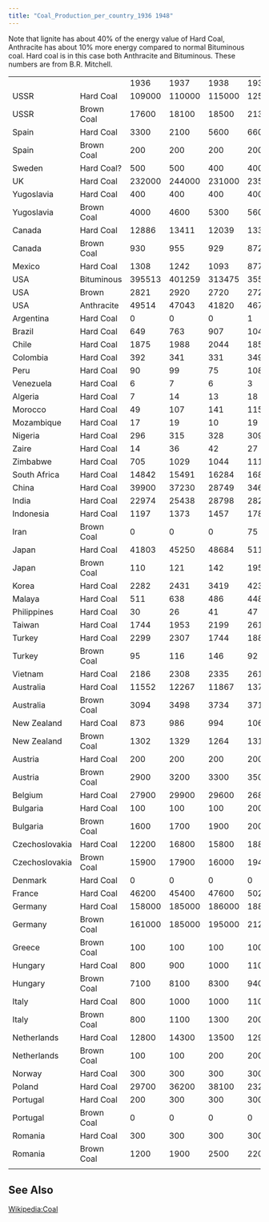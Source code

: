 ```yaml
---
title: "Coal_Production_per_country_1936 1948"
---
```


Note that lignite has about 40% of the energy value of Hard Coal,
Anthracite has about 10% more energy compared to normal Bituminous coal.
Hard coal is in this case both Anthracite and Bituminous. These numbers
are from B.R. Mitchell.

|                |            |        |        |        |        |        |        |        |        |        |        |        |        |        |
|----------------|------------|--------|--------|--------|--------|--------|--------|--------|--------|--------|--------|--------|--------|--------|
|                |            | 1936   | 1937   | 1938   | 1939   | 1940   | 1941   | 1942   | 1943   | 1944   | 1945   | 1946   | 1947   | 1948   |
| USSR           | Hard Coal  | 109000 | 110000 | 115000 | 125000 | 140000 | ?      | ?      | ?      | ?      | 99400  | 114000 | 132000 | 150000 |
| USSR           | Brown Coal | 17600  | 18100  | 18500  | 21300  | 25900  | ?      | ?      | ?      | ?      | 49900  | 49800  | 51000  | 58200  |
| Spain          | Hard Coal  | 3300   | 2100   | 5600   | 6600   | 8900   | 8800   | 9300   | 9700   | 10400  | 10600  | 10700  | 10800  | 10900  |
| Spain          | Brown Coal | 200    | 200    | 200    | 200    | 600    | 800    | 1100   | 1200   | 1200   | 1300   | 1300   | 1300   | 1400   |
| Sweden         | Hard Coal? | 500    | 500    | 400    | 400    | 500    | 600    | 600    | 600    | 600    | 600    | 500    | 400    | 400    |
| UK             | Hard Coal  | 232000 | 244000 | 231000 | 235000 | 228000 | 210000 | 208000 | 202000 | 196000 | 186000 | 193000 | 200000 | 211000 |
| Yugoslavia     | Hard Coal  | 400    | 400    | 400    | 400    | 400    | ?      | ?      | ?      | ?      | 200    | 800    | 1100   | 1000   |
| Yugoslavia     | Brown Coal | 4000   | 4600   | 5300   | 5600   | 6900   | ?      | ?      | ?      | ?      | 3400   | 6000   | 8200   | 9700   |
| Canada         | Hard Coal  | 12886  | 13411  | 12039  | 13364  | 14939  | 15333  | 15933  | 14689  | 14201  | 13584  | 14776  | 12971  | 15296  |
| Canada         | Brown Coal | 930    | 955    | 929    | 872    | 997    | 1201   | 1182   | 1512   | 1245   | 1391   | 1382   | 1425   | 1442   |
| Mexico         | Hard Coal  | 1308   | 1242   | 1093   | 877    | 816    | 856    | 914    | 1053   | 904    | 915    | 978    | 1040   | 1057   |
| USA            | Bituminous | 395513 | 401259 | 313475 | 355446 | 415339 | 463910 | 525951 | 559953 | 521584 | 481946 | 569486 | 541075 | 394922 |
| USA            | Brown      | 2821   | 2920   | 2720   | 2720   | 2666   | 2518   | 2659   | 2494   | 2317   | 2421   | 2420   | 2807   | 2799   |
| USA            | Anthracite | 49514  | 47043  | 41820  | 46703  | 46706  | 51136  | 54729  | 55015  | 57789  | 49835  | 54891  | 51882  | 51837  |
| Argentina      | Hard Coal  | 0      | 0      | 0      | 1      | 1      | 1      | 4      | 9      | 5      | 3      | 3      | 14     | 17     |
| Brazil         | Hard Coal  | 649    | 763    | 907    | 1047   | 1336   | 1408   | 1775   | 2078   | 1908   | 2073   | 1897   | 1999   | 2025   |
| Chile          | Hard Coal  | 1875   | 1988   | 2044   | 1850   | 1938   | 2060   | 2151   | 2265   | 2279   | 2079   | 1966   | 2067   | 1994   |
| Colombia       | Hard Coal  | 392    | 341    | 331    | 349    | 521    | 403    | 578    | 483    | 499    | 534    | 551    | 506    | 514    |
| Peru           | Hard Coal  | 90     | 99     | 75     | 108    | 113    | 117    | 149    | 187    | 173    | 201    | 230    | 215    | 189    |
| Venezuela      | Hard Coal  | 6      | 7      | 6      | 3      | 5      | 6      | 9      | 11     | 9      | 7      | 4      | 3      | 3      |
| Algeria        | Hard Coal  | 7      | 14     | 13     | 18     | 55     | 80     | 148    | 117    | 120    | 162    | 215    | 206    | 226    |
| Morocco        | Hard Coal  | 49     | 107    | 141    | 115    | 144    | 140    | 118    | 102    | 134    | 179    | 222    | 269    | 290    |
| Mozambique     | Hard Coal  | 17     | 19     | 10     | 19     | 20     | 17     | 7      | 13     | 16     | 12     | 16     | 16     | 9      |
| Nigeria        | Hard Coal  | 296    | 315    | 328    | 309    | 315    | 372    | 471    | 533    | 679    | 521    | 617    | 591    | 615    |
| Zaire          | Hard Coal  | 14     | 36     | 42     | 27     | 24     | 30     | 43     | 70     | 49     | 50     | 102    | 102    | 117    |
| Zimbabwe       | Hard Coal  | 705    | 1029   | 1044   | 1118   | 1291   | 1412   | 1561   | 1779   | 1808   | 1669   | 1613   | 1508   | 1696   |
| South Africa   | Hard Coal  | 14842  | 15491  | 16284  | 16890  | 17493  | 18679  | 20408  | 20561  | 22987  | 23554  | 23602  | 23818  | 24017  |
| China          | Hard Coal  | 39900  | 37230  | 28749  | 34688  | 44334  | 55243  | 58374  | 50459  | 51027  | 26285  | 16542  | 17538  | 12420  |
| India          | Hard Coal  | 22974  | 25438  | 28798  | 28215  | 29860  | 29937  | 29905  | 25921  | 26546  | 29635  | 30187  | 30695  | 30605  |
| Indonesia      | Hard Coal  | 1197   | 1373   | 1457   | 1781   | 2009   | 1990   | ?      | ?      | ?      | 307    | 157    | 223    | 540    |
| Iran           | Brown Coal | 0      | 0      | 0      | 75     | 92     | 90     | 82     | 69     | 100    | 150    | 150    | 188    | 150    |
| Japan          | Hard Coal  | 41803  | 45250  | 48684  | 51109  | 56312  | 56472  | 53540  | 55500  | 52945  | 29880  | 20382  | 27234  | 33726  |
| Japan          | Brown Coal | 110    | 121    | 142    | 195    | 275    | 334    | 1607   | 2876   | 2304   | 1643   | 2358   | 2946   | 2575   |
| Korea          | Hard Coal  | 2282   | 2431   | 3419   | 4239   | 5741   | 6158   | 6847   | 6588   | 7049   | ?      | ?      | ?      | ?      |
| Malaya         | Hard Coal  | 511    | 638    | 486    | 448    | 794    | 698    | 249    | 497    | 416    | 230    | 238    | 230    | 381    |
| Philippines    | Hard Coal  | 30     | 26     | 41     | 47     | 63     | ?      | ?      | ?      | ?      | ?      | 47     | 74     | 88     |
| Taiwan         | Hard Coal  | 1744   | 1953   | 2199   | 2619   | 2841   | 2854   | 2356   | 2238   | 1914   | 793    | 1043   | 1308   | 1650   |
| Turkey         | Hard Coal  | 2299   | 2307   | 1744   | 1881   | 2081   | 2125   | 1814   | 2212   | 2493   | 2524   | 2526   | 2623   | 2661   |
| Turkey         | Brown Coal | 95     | 116    | 146    | 92     | 149    | 177    | 266    | 420    | 532    | 523    | 459    | 604    | 680    |
| Vietnam        | Hard Coal  | 2186   | 2308   | 2335   | 2615   | 2500   | 2329   | 1243   | 1020   | 537    | 231    | 262    | 248    | 353    |
| Australia      | Hard Coal  | 11552  | 12267  | 11867  | 13752  | 11913  | 14440  | 15704  | 14364  | 13917  | 12997  | 14104  | 15069  | 15020  |
| Australia      | Brown Coal | 3094   | 3498   | 3734   | 3710   | 4347   | 4639   | 5013   | 5173   | 5097   | 5532   | 5799   | 6239   | 6800   |
| New Zealand    | Hard Coal  | 873    | 986    | 994    | 1061   | 1163   | 1198   | 1194   | 1157   | 1085   | 980    | 974    | 951    | 968    |
| New Zealand    | Brown Coal | 1302   | 1329   | 1264   | 1319   | 1394   | 1483   | 1529   | 1676   | 1766   | 1899   | 1865   | 1845   | 1852   |
| Austria        | Hard Coal  | 200    | 200    | 200    | 200    | 200    | 200    | 200    | 200    | 200    | 100    | 100    | 200    | 200    |
| Austria        | Brown Coal | 2900   | 3200   | 3300   | 3500   | 3700   | 3500   | 3500   | 3700   | 3700   | 2100   | 2400   | 2800   | 3300   |
| Belgium        | Hard Coal  | 27900  | 29900  | 29600  | 26800  | 25300  | 26900  | 25100  | 23700  | 13500  | 15800  | 22900  | 24400  | 26700  |
| Bulgaria       | Hard Coal  | 100    | 100    | 100    | 200    | 200    | 200    | 200    | 200    | 100    | 100    | 100    | 0      | 100    |
| Bulgaria       | Brown Coal | 1600   | 1700   | 1900   | 2000   | 2600   | 2800   | 3400   | 3800   | 2900   | 3400   | 3400   | 4200   | 4100   |
| Czechoslovakia | Hard Coal  | 12200  | 16800  | 15800  | 18800  | 21000  | 21100  | 22800  | 24600  | 23200  | 11700  | 14200  | 16200  | 16700  |
| Czechoslovakia | Brown Coal | 15900  | 17900  | 16000  | 19400  | 22300  | 22400  | 24100  | 27600  | 26800  | 15400  | 19500  | 22400  | 23600  |
| Denmark        | Hard Coal  | 0      | 0      | 0      | 0      | 200    | 1000   | 1800   | 2600   | 2200   | 2300   | 2300   | 2800   | 2400   |
| France         | Hard Coal  | 46200  | 45400  | 47600  | 50200  | 41000  | 43900  | 43800  | 42400  | 26600  | 35000  | 49300  | 47300  | 45400  |
| Germany        | Hard Coal  | 158000 | 185000 | 186000 | 188000 | 184000 | 187000 | 188000 | 190000 | 166000 | 35500  | 56400  | 73000  | 89800  |
| Germany        | Brown Coal | 161000 | 185000 | 195000 | 212000 | 225000 | 236000 | 246000 | 253000 | 229000 | 24000  | 159600 | 160700 | 174900 |
| Greece         | Brown Coal | 100    | 100    | 100    | 100    | 200    | 200    | 400    | 400    | 200    | 100    | 100    | 100    | 100    |
| Hungary        | Hard Coal  | 800    | 900    | 1000   | 1100   | 1200   | 1300   | 1200   | 1400   | 1300   | 700    | 700    | 1400   | 1200   |
| Hungary        | Brown Coal | 7100   | 8100   | 8300   | 9400   | 10200  | 11000  | 11200  | 10800  | 8400   | 3600   | 5600   | 7700   | 9400   |
| Italy          | Hard Coal  | 800    | 1000   | 1000   | 1100   | 1000   | 1200   | 1400   | 1000   | 200    | 100    | 100    | 200    | 100    |
| Italy          | Brown Coal | 800    | 1100   | 1300   | 2000   | 3400   | 3200   | 3500   | 2300   | 900    | 1500   | 2700   | 3100   | 1800   |
| Netherlands    | Hard Coal  | 12800  | 14300  | 13500  | 12900  | 12100  | 13400  | 12300  | 12500  | 8300   | 5100   | 8300   | 10100  | 11000  |
| Netherlands    | Brown Coal | 100    | 100    | 200    | 200    | 200    | 200    | 300    | 400    | 200    | 100    | 500    | 500    | 300    |
| Norway         | Hard Coal  | 300    | 300    | 300    | 300    | 300    | 100    | 0      | 0      | 0      | 0      | 100    | 300    | 400    |
| Poland         | Hard Coal  | 29700  | 36200  | 38100  | 23200  | 47000  | 58000  | 65000  | 70000  | 54000  | 20200  | 47300  | 59100  | 70300  |
| Portugal       | Hard Coal  | 200    | 300    | 300    | 300    | 400    | 400    | 500    | 400    | 400    | 400    | 400    | 400    | 400    |
| Portugal       | Brown Coal | 0      | 0      | 0      | 0      | 100    | 100    | 100    | 100    | 100    | 200    | 100    | 100    | 100    |
| Romania        | Hard Coal  | 300    | 300    | 300    | 300    | 300    | 300    | 300    | 300    | 300    | 200    | 200    | 200    | 200    |
| Romania        | Brown Coal | 1200   | 1900   | 2500   | 2200   | 2400   | 2600   | 2100   | 1800   | 1800   | 1800   | 1800   | 2100   | 2700   |
|                |            |        |        |        |        |        |        |        |        |        |        |        |        |        |

##  See Also 

[Wikipedia:Coal](http://en.wikipedia.org/wiki/Coal)
